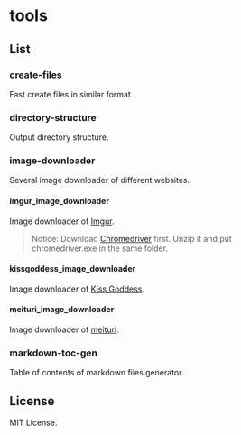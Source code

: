 # tools

## List

### create-files

Fast create files in similar format.

### directory-structure

Output directory structure.

### image-downloader

Several image downloader of different websites.

#### imgur_image_downloader

Image downloader of [Imgur](https://imgur.com/).

>    Notice: Download [Chromedriver](https://chromedriver.chromium.org/downloads) first. Unzip it and put chromedriver.exe in the same folder.

####  kissgoddess_image_downloader

Image downloader of [Kiss Goddess](https://kissgoddess.com/).

####  meituri_image_downloader

Image downloader of [meituri](https://www.meituri.com/).

### markdown-toc-gen

Table of contents of markdown files generator.

## License

MIT License.
